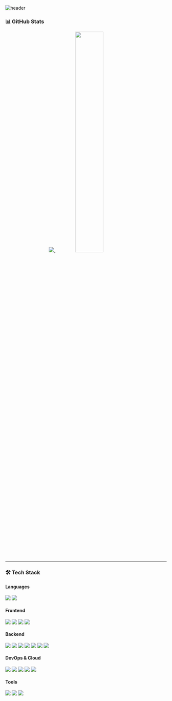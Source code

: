 ![header](https://capsule-render.vercel.app/api?type=rect&color=auto&height=150&animation=blink&section=header&text=Hello!%20I'm%20HooYoung%20🧑🏻‍💻&fontAlign=50&fontSize=40&fontColor=fff&desc=Welcome%20to%20my%20GitHub%20Profile&descAlign=50&descAlignY=70&descSize=20&descColor=ddd)



### 📊 GitHub Stats
<div align="center">
  <a href="https://github.com/2eehy">
    <img src="https://github-readme-stats.vercel.app/api/top-langs/?username=2eehy&exclude_repo=2eehy.github.io&layout=compact&theme=light" />
  </a>
  <a href="https://github.com/2eehy">
    <img src="https://github-readme-stats.vercel.app/api?username=2eehy&theme=light&show_icons=true" width="42%" />
  </a>
</div>

---

### 🛠 Tech Stack

#### **Languages**
<img src="https://img.shields.io/badge/Java-007396?style=flat&logo=Java&logoColor=white"/> <img src="https://img.shields.io/badge/Javascript-F7DF1E?style=flat&logo=Javascript&logoColor=white"/>

#### **Frontend**
<img src="https://img.shields.io/badge/React-61DAFB?style=flat&logo=React&logoColor=white"/> <img src="https://img.shields.io/badge/HTML5-E34F26?style=flat&logo=HTML5&logoColor=white"/> <img src="https://img.shields.io/badge/CSS3-1572B6?style=flat&logo=CSS3&logoColor=white"/> <img src="https://img.shields.io/badge/Thymeleaf-005F0F?style=flat&logo=Thymeleaf&logoColor=white"/>

#### **Backend**
<img src="https://img.shields.io/badge/Spring-6DB33F?style=flat&logo=Spring&logoColor=white"/> <img src="https://img.shields.io/badge/SpringBoot-6DB33F?style=flat&logo=SpringBoot&logoColor=white"/> <img src="https://img.shields.io/badge/MySQL-4479A1?style=flat&logo=MySql&logoColor=white"/> <img src="https://img.shields.io/badge/ElasticSearch-005571?style=flat&logo=ElasticSearch&logoColor=white"/> <img src="https://img.shields.io/badge/Logstash-005571?style=flat&logo=Logstash&logoColor=white"/> <img src="https://img.shields.io/badge/Kibana-005571?style=flat&logo=Kibana&logoColor=white"/> <img src="https://img.shields.io/badge/Redis-DC382D?style=flat&logo=Redis&logoColor=white"/>

#### **DevOps & Cloud**
<img src="https://img.shields.io/badge/Docker-2496ED?style=flat&logo=Docker&logoColor=white"/> <img src="https://img.shields.io/badge/AWS%20EC2-FF9900?style=flat&logo=Amazon%20EC2&logoColor=white"/> <img src="https://img.shields.io/badge/AWS%20Cognito-FF9900?style=flat&logo=Amazon%20Cognito&logoColor=white"/> <img src="https://img.shields.io/badge/AWS%20Amplify-FF9900?style=flat&logo=Amazon%20AWS&logoColor=white"/> <img src="https://img.shields.io/badge/AWS%20Auto%20Scaling-FF9900?style=flat&logo=Amazon%20AWS&logoColor=white"/>

#### **Tools**
<img src="https://img.shields.io/badge/IntelliJ%20IDEA-000000?style=flat&logo=IntelliJ%20IDEA&logoColor=white"/> <img src="https://img.shields.io/badge/VS%20Code-007ACC?style=flat&logo=Visual%20Studio%20Code&logoColor=white"/> <img src="https://img.shields.io/badge/Swagger-85EA2D?style=flat&logo=Swagger&logoColor=white"/>



